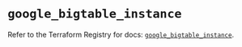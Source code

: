 # `google_bigtable_instance`

Refer to the Terraform Registry for docs: [`google_bigtable_instance`](https://registry.terraform.io/providers/hashicorp/google/6.49.2/docs/resources/bigtable_instance).
